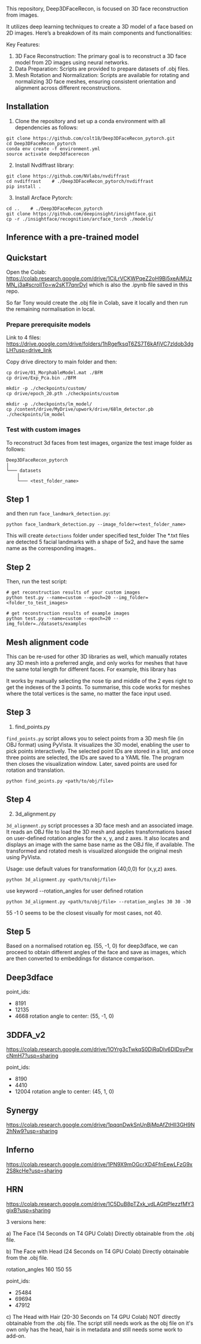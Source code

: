 
This repository, Deep3DFaceRecon, is focused on 3D face reconstruction from images. 

It utilizes deep learning techniques to create a 3D model of a face based on 2D images. Here’s a breakdown of its main components and functionalities:

Key Features:
1. 3D Face Reconstruction:
The primary goal is to reconstruct a 3D face model from 2D images using neural networks.
2. Data Preparation:
Scripts are provided to prepare datasets of .obj files.
3. Mesh Rotation and Normalization:
Scripts are available for rotating and normalizing 3D face meshes, ensuring consistent orientation and alignment across different reconstructions.

## Installation
1. Clone the repository and set up a conda environment with all dependencies as follows:
```
git clone https://github.com/colt18/Deep3DFaceRecon_pytorch.git
cd Deep3DFaceRecon_pytorch
conda env create -f environment.yml
source activate deep3dfacerecon
```

2. Install Nvdiffrast library:
```
git clone https://github.com/NVlabs/nvdiffrast
cd nvdiffrast    # ./Deep3DFaceRecon_pytorch/nvdiffrast
pip install .
```

3. Install Arcface Pytorch:
```
cd ..    # ./Deep3DFaceRecon_pytorch
git clone https://github.com/deepinsight/insightface.git
cp -r ./insightface/recognition/arcface_torch ./models/
```
## Inference with a pre-trained model

## Quickstart

Open the Colab: https://colab.research.google.com/drive/1CjLrVCKWPqeZ2oH9Bi5xeAiMUzMN_j3a#scrollTo=w2sKT7qnrDyI which is also the .ipynb file saved in this repo.

So far Tony would create the .obj file in Colab, save it locally and then run the remaining normalisation in local.

### Prepare prerequisite models

Link to 4 files: https://drive.google.com/drive/folders/1hRgefksqT6ZS7T6kAfjVC7zldob3dgLH?usp=drive_link

Copy drive directory to main folder and then:
```
cp drive/01_MorphableModel.mat ./BFM
cp drive/Exp_Pca.bin ./BFM

mkdir -p ./checkpoints/custom/
cp drive/epoch_20.pth ./checkpoints/custom

mkdir -p ./checkpoints/lm_model/
cp /content/drive/MyDrive/upwork/drive/68lm_detector.pb ./checkpoints/lm_model
```

### Test with custom images
To reconstruct 3d faces from test images, organize the test image folder as follows:
```
Deep3DFaceRecon_pytorch
│
└─── datasets
    │
    └─── <test_folder_name>

```
## Step 1

and then run `face_landmark_detection.py`:
```
python face_landmark_detection.py --image_folder=<test_folder_name> 
```
This will create `detections` folder under specified test_folder The \*.txt files are detected 5 facial landmarks with a shape of 5x2, and have the same name as the corresponding images..

## Step 2

Then, run the test script:
```
# get reconstruction results of your custom images
python test.py --name=custom --epoch=20 --img_folder=<folder_to_test_images>

# get reconstruction results of example images
python test.py --name=custom --epoch=20 --img_folder=./datasets/examples
```
## Mesh alignment code

This can be re-used for other 3D libraries as well, which manually rotates any 3D mesh into a preferred angle, and only works for meshes that have the same total length for different faces. For example, this library has 

It works by manually selecting the nose tip and middle of the 2 eyes right to get the indexes of the 3 points. To summarise, this code works for meshes where the total vertices is the same, no matter the face input used.

## Step 3

1. find_points.py

`find_points.py` script allows you to select points from a 3D mesh file (in OBJ format) using PyVista. It visualizes the 3D model, enabling the user to pick points interactively. The selected point IDs are stored in a list, and once three points are selected, the IDs are saved to a YAML file. The program then closes the visualization window. Later, saved points are used for rotation and translation.
```
python find_points.py <path/to/obj/file>
```

## Step 4

2. 3d_alignment.py

`3d_alignment.py` script processes a 3D face mesh and an associated image. It reads an OBJ file to load the 3D mesh and applies transformations based on user-defined rotation angles for the x, y, and z axes. It also locates and displays an image with the same base name as the OBJ file, if available. The transformed and rotated mesh is visualized alongside the original mesh using PyVista.

Usage:
use default values for transformation (40,0,0) for (x,y,z) axes.
```
python 3d_alignment.py <path/to/obj/file>
```
use keyword --rotation_angles for user defined rotation

```
python 3d_alignment.py <path/to/obj/file> --rotation_angles 30 30 -30
```

55 -1 0 seems to be the closest visually for most cases, not 40.

## Step 5

Based on a normalised rotation eg. (55, -1, 0) for deep3dface, we can proceed to obtain different angles of the face and save as images, which are then converted to embeddings for distance comparison. 

## Deep3dface

point_ids:
- 8191
- 12135
- 4668
rotation angle to center: (55, -1, 0)

## 3DDFA_v2

https://colab.research.google.com/drive/1OYrg3cTwkqS0DiRqDlv6DIDsyPwcNmH7?usp=sharing

point_ids:
- 8190
- 4410
- 12004
rotation angle to center: (45, 1, 0)

## Synergy

https://colab.research.google.com/drive/1pqqnDwkSnUnBjMpAfZtHlI3GH9N2hNw9?usp=sharing

## Inferno

https://colab.research.google.com/drive/1PN9X9mOGcrXD4FfnEewLFzG9x2S8kcHe?usp=sharing



## HRN

https://colab.research.google.com/drive/1C5DuB8pTZxk_vdLAGttPlezzfMY3gixB?usp=sharing

3 versions here:

a) The Face (14 Seconds on T4 GPU Colab)
Directly obtainable from the .obj file.

b) The Face with Head (24 Seconds on T4 GPU Colab)
Directly obtainable from the .obj file.

rotation_angles 160 150 55

point_ids:
- 25484
- 69694
- 47912

c) The Head with Hair (20-30 Seconds on T4 GPU Colab)
NOT directly obtainable from the .obj file.
The script still needs work as the obj file on it's own only has the head, hair is in metadata and still needs some work to add-on.